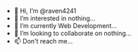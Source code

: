 - 👋 Hi, I’m @raven4241
- 👀 I’m interested in nothing...
- 🌱 I’m currently Web Development...
- 💞️ I’m looking to collaborate on nothing...
- 📫 Don't reach me...
